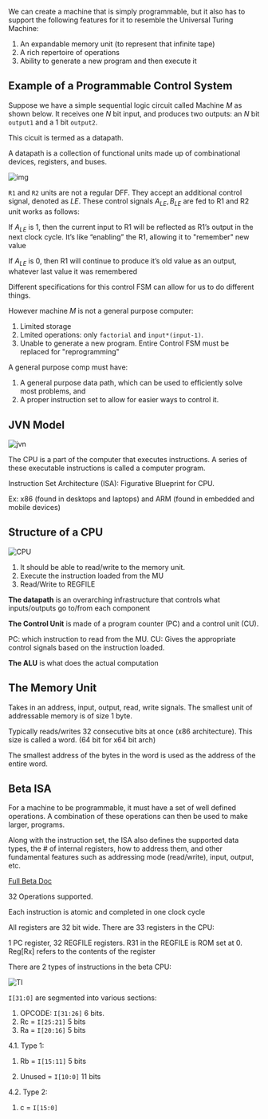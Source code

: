 We can create a machine that is simply programmable, but it also has to support the following features for it to resemble the Universal Turing Machine:

1. An expandable memory unit (to represent that infinite tape)
2. A rich repertoire of operations
3. Ability to generate a new program and then execute it

## Example of a Programmable Control System

Suppose we have a simple sequential logic circuit called Machine $M$ as shown below. It receives one $N$ bit input, and produces two outputs: an $N$ bit `output1` and a $1$ bit `output2`.

This cicuit is termed as a datapath.

A datapath is a collection of functional units made up of combinational devices, registers, and buses.

![img](https://dropbox.com/s/k9m89zfzb7aqopj/B.png?raw=1 "img")

`R1` and `R2` units are not a regular DFF. They accept an additional control signal, denoted as $LE$. These control signals $A_{LE}, B_{LE}$ are fed to R1 and R2 unit works as follows:

If $A_{LE}$ is $1$, then the current input to R1 will be reflected as R1’s output in the next clock cycle. It’s like “enabling” the R1, allowing it to "remember" new value

If $A_{LE}$ is $0$, then R1 will continue to produce it’s old value as an output, whatever last value it was remembered

Different specifications for this control FSM can allow for us to do different things.

However machine $M$ is not a general purpose computer:

1. Limited storage
2. Lmited operations: only `factorial` and `input*(input-1)`.
3. Unable to generate a new program. Entire Control FSM must be replaced for "reprogramming"

A general purpose comp must have:

1. A general purpose data path, which can be used to efficiently solve most problems, and
2. A proper instruction set to allow for easier ways to control it.

## JVN Model

![jvn](https://dropbox.com/s/rjotczxs894klvg/vnm.png?raw=1 "jvn")

The CPU is a part of the computer that executes instructions. A series of these executable instructions is called a computer program.

Instruction Set Architecture (ISA): Figurative Blueprint for CPU.

Ex: x86 (found in desktops and laptops) and ARM (found in embedded and mobile devices)

## Structure of a CPU

![CPU](https://dropbox.com/s/w5dt2ixcx1p6g7q/cpu.png?raw=1 "CPU")

1. It should be able to read/write to the memory unit.
2. Execute the instruction loaded from the MU
3. Read/Write to REGFILE

**The datapath** is an overarching infrastructure that controls what inputs/outputs go to/from each component

**The Control Unit** is made of a program counter (PC) and a control unit (CU).

PC: which instruction to read from the MU.
CU: Gives the appropriate control signals based on the instruction loaded.

**The ALU** is what does the actual computation

## The Memory Unit

Takes in an address, input, output, read, write signals. The smallest unit of addressable memory is of size 1 byte.

Typically reads/writes 32 consecutive bits at once (x86 architecture). This size is called a word. (64 bit for x64 bit arch)

The smallest address of the bytes in the word is used as the address of the entire word.

## Beta ISA

For a machine to be programmable, it must have a set of well defined operations. A combination of these operations can then be used to make larger, programs.

Along with the instruction set, the ISA also defines the supported data types, the # of internal registers, how to address them, and other fundamental features such as addressing mode (read/write), input, output, etc.

[Full Beta Doc](https://dropbox.com/s/2hzbawz9v51g6fu/beta_documentation.pdf?dl=0)

32 Operations supported.

Each instruction is atomic and completed in one clock cycle

All registers are 32 bit wide. There are 33 registers in the CPU:

1 PC register, 32 REGFILE registers. R31 in the REGFILE is ROM set at 0. Reg[Rx] refers to the contents of the register

There are 2 types of instructions in the beta CPU:

![TI](https://dropbox.com/s/6sij3diwmtxs7q3/S4.png?raw=1)

`I[31:0]` are segmented into various sections:

1. OPCODE: `I[31:26]` 6 bits.
2. Rc = `I[25:21]` 5 bits
3. Ra = `I[20:16]` 5 bits

4.1. Type 1:

1. Rb = `I[15:11]` 5 bits

2. Unused = `I[10:0]` 11 bits

4.2. Type 2:

1. c = `I[15:0]` 

